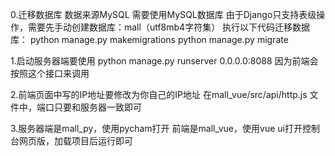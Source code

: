 0.迁移数据库
数据来源MySQL
需要使用MySQL数据库
由于Django只支持表级操作，需要先手动创建数据库：mall（utf8mb4字符集）
执行以下代码迁移数据库：
python manage.py makemigrations
python manage.py migrate

1.启动服务器端要使用
python manage.py runserver 0.0.0.0:8088
因为前端会按照这个接口来调用

2.前端页面中写的IP地址要修改为你自己的IP地址
在mall_vue/src/api/http.js  文件中，端口只要和服务器一致即可

3.服务器端是mall_py，使用pycham打开
   前端是mall_vue，使用vue ui打开控制台网页版，加载项目后运行即可
